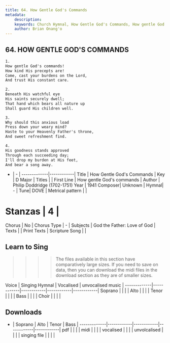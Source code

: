 ```yaml
---
title: 64. How Gentle God's Commands
metadata:
    description: 
    keywords: Church Hymnal, How Gentle God's Commands, How gentle God's commands, 
    author: Brian Onang'o
---
```



## 64. HOW GENTLE GOD'S COMMANDS

```txt
1.
How gentle God's commands! 
How kind His precepts are! 
Come, cast your burdens on the Lord, 
And trust His constant care. 

2.
Beneath His watchful eye 
His saints securely dwell; 
That hand which bears all nature up 
Shall guard His children well. 

3.
Why should this anxious load 
Press down your weary mind? 
Haste to your Heavenly Father's throne, 
And sweet refreshment find. 

4.
His goodness stands approved 
Through each succeeding day; 
I'll drop my burden at His feet, 
And bear a song away.

```

- |   -  |
-------------|------------|
Title | How Gentle God's Commands |
Key | D Major |
Titles |  |
First Line | How gentle God's commands |
Author | Philip Doddridge (1702-1751)
Year | 1941
Composer| Unknown |
Hymnal|  - |
Tune| DOVE |
Metrical pattern | |
# Stanzas | 4 |
Chorus | No |
Chorus Type | - |
Subjects | God the Father: Love of God |
Texts |  |
Print Texts | 
Scripture Song |  |
  
## Learn to Sing

>>>> The files available in this section have comparatively large sizes. If you need to save on data, then you can download the midi files in the download section as they are of smaller sizes.

Voice |  Singing Hymnal | Vocalised | unvocalised music |
-------------|------------|------------|------------|------------|
Soprano | | | |
Alto | | | |
Tenor | | | |
Bass | | | |
Choir | | | |

## Downloads

- |  Soprano | Alto | Tenor | Bass |
-------------|------------|------------|------------|------------|
pdf | | | |
midi | | | |
vocalised | | | |
unvolcalised | | | |
singing file | | | |
  